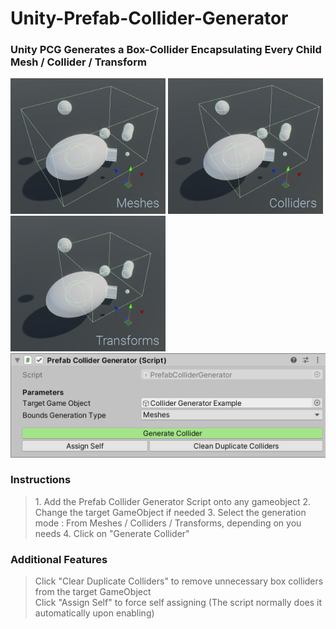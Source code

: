 # Unity-Prefab-Collider-Generator

### Unity PCG Generates a Box-Collider Encapsulating Every Child Mesh / Collider / Transform

<div display="inline">
	<img src=".documentation/Unity%20Collider%20Generator%20Wiki%20-%20From%20Meshes.png" width="248" height="217">
	<img src=".documentation/Unity%20Collider%20Generator%20Wiki%20-%20From%20Colliders.png" width="248" height="217">
	<img src=".documentation/Unity%20Collider%20Generator%20Wiki%20-%20From%20Transforms.png" width="248" height="217">
	<img src=".documentation/Unity%20Collider%20Generator%20Wiki%20-%20Inspector%20Window.png">
	<br>
</div>

<h3>Instructions</h3>
<blockquote>
	<p>
	1. Add the Prefab Collider Generator Script onto any gameobject
	2. Change the target GameObject if needed
	3. Select the generation mode : From Meshes / Colliders / Transforms, depending on you needs
	4. Click on "Generate Collider"
	</p>
</blockquote>

<h3>Additional Features</h3>
<blockquote><p>
Click "Clear Duplicate Colliders" to remove unnecessary box colliders from the target GameObject
<br>Click "Assign Self" to force self assigning (The script normally does it automatically upon enabling)
</p></blockquote> 


